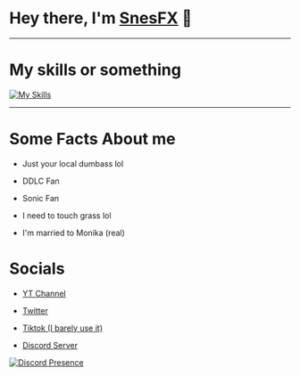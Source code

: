# Hey there, I'm [SnesFX](https://twitter.com/snesfx) 👋
<hr>

# My skills or something
[![My Skills](https://skillicons.dev/icons?i=cs,cpp,c,git,haxe,unity&perline=3)](https://skillicons.dev)
<hr>

# Some Facts About me

* Just your local dumbass lol

* DDLC Fan

* Sonic Fan

* I need to touch grass lol

* I'm married to Monika (real)

# Socials

* [YT Channel](https://www.youtube.com/channel/UCoMADR-Wslplwk6gXiwAJRA)

* [Twitter](https://twitter.com/snesfx)

* [Tiktok (I barely use it) ](https://tiktok.com/@snesfx)

* [Discord Server](https://discord.gg/ERVUDC4ZTB)

[![Discord Presence](https://lanyard.cnrad.dev/api/809760713638805537)](https://discord.com/users/809760713638805537)
